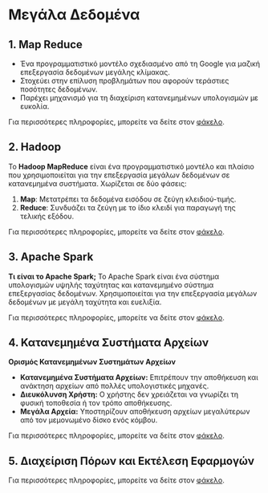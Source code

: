 # Μεγάλα Δεδομένα

## 1. Map Reduce

- Ένα προγραμματιστικό μοντέλο σχεδιασμένο από τη Google για μαζική επεξεργασία δεδομένων μεγάλης κλίμακας.   
- Στοχεύει στην επίλυση προβλημάτων που αφορούν τεράστιες ποσότητες δεδομένων.   
- Παρέχει μηχανισμό για τη διαχείριση κατανεμημένων υπολογισμών με ευκολία.   

Για περισσότερες πληροφορίες, μπορείτε να δείτε στον [φάκελο](mapreduce).
	
## 2. Hadoop

Το **Hadoop MapReduce** είναι ένα προγραμματιστικό μοντέλο και πλαίσιο που χρησιμοποιείται για την επεξεργασία μεγάλων δεδομένων σε κατανεμημένα συστήματα. Χωρίζεται σε δύο φάσεις:  
1. **Map**: Μετατρέπει τα δεδομένα εισόδου σε ζεύγη κλειδιού-τιμής.  
2. **Reduce**: Συνδυάζει τα ζεύγη με το ίδιο κλειδί για παραγωγή της τελικής εξόδου.    

Για περισσότερες πληροφορίες, μπορείτε να δείτε στον [φάκελο](hadoop).
	
## 3. Apache Spark 

**Τι είναι το Apache Spark;**
Το Apache Spark είναι ένα σύστημα υπολογισμών υψηλής ταχύτητας και κατανεμημένο σύστημα επεξεργασίας δεδομένων. Χρησιμοποιείται για την επεξεργασία μεγάλων δεδομένων με μεγάλη ταχύτητα και ευελιξία.

Για περισσότερες πληροφορίες, μπορείτε να δείτε στον [φάκελο](spark).
	
## 4. Κατανεμημένα Συστήματα Αρχείων

**Ορισμός Κατανεμημένων Συστημάτων Αρχείων**
- **Κατανεμημένα Συστήματα Αρχείων:** Επιτρέπουν την αποθήκευση και ανάκτηση αρχείων από πολλές υπολογιστικές μηχανές.
- **Διευκόλυνση Χρήστη:** Ο χρήστης δεν χρειάζεται να γνωρίζει τη φυσική τοποθεσία ή τον τρόπο αποθήκευσης.
- **Μεγάλα Αρχεία:** Υποστηρίζουν αποθήκευση αρχείων μεγαλύτερων από τον μεμονωμένο δίσκο ενός κόμβου.

Για περισσότερες πληροφορίες, μπορείτε να δείτε στον [φάκελο](distributedfilesystems).


## 5. Διαχείριση Πόρων και Εκτέλεση Εφαρμογών

Για περισσότερες πληροφορίες, μπορείτε να δείτε στον [φάκελο](applicationexecution).

